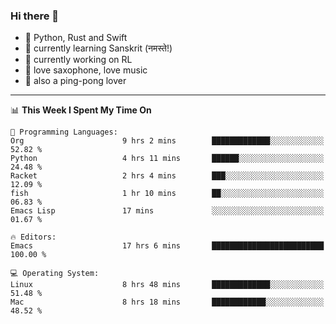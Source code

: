 ### Hi there 👋

- 📙 Python, Rust and Swift
- 🌱 currently learning Sanskrit (नमस्ते!)
- 🔭 currently working on RL
- 🎷 love saxophone, love music
- 🏓 also a ping-pong lover

<!--
**ZiqinGong/ZiqinGong** is a ✨ _special_ ✨ repository because its `README.md` (this file) appears on your GitHub profile.

Here are some ideas to get you started:

- 🔭 I’m currently working on ...
- 🌱 I’m currently learning ...
- 👯 I’m looking to collaborate on ...
- 🤔 I’m looking for help with ...
- 💬 Ask me about ...
- 📫 gongzq0301@sjtu.edu.cn
- 😄 Pronouns: ...
- ⚡ Fun fact: ...
-->

---

<!--START_SECTION:waka-->
📊 **This Week I Spent My Time On** 

```text
💬 Programming Languages: 
Org                      9 hrs 2 mins        █████████████░░░░░░░░░░░░   52.82 % 
Python                   4 hrs 11 mins       ██████░░░░░░░░░░░░░░░░░░░   24.48 % 
Racket                   2 hrs 4 mins        ███░░░░░░░░░░░░░░░░░░░░░░   12.09 % 
fish                     1 hr 10 mins        ██░░░░░░░░░░░░░░░░░░░░░░░   06.83 % 
Emacs Lisp               17 mins             ░░░░░░░░░░░░░░░░░░░░░░░░░   01.67 % 

🔥 Editors: 
Emacs                    17 hrs 6 mins       █████████████████████████   100.00 % 

💻 Operating System: 
Linux                    8 hrs 48 mins       █████████████░░░░░░░░░░░░   51.48 % 
Mac                      8 hrs 18 mins       ████████████░░░░░░░░░░░░░   48.52 % 
```


<!--END_SECTION:waka-->
